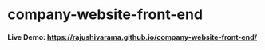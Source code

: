# company-website-front-end

#### Live Demo: https://rajushivarama.github.io/company-website-front-end/
